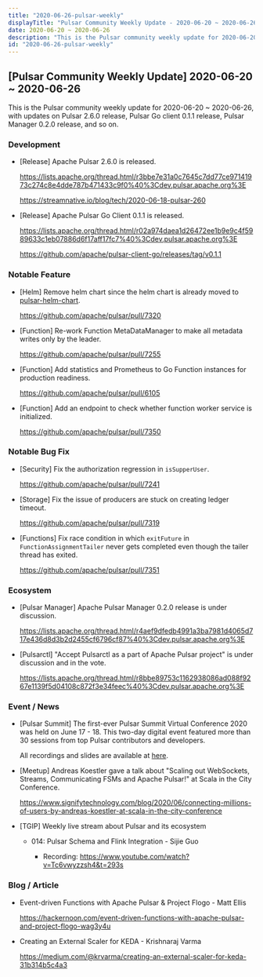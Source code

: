 ```yaml
---
title: "2020-06-26-pulsar-weekly"
displayTitle: "Pulsar Community Weekly Update - 2020-06-20 ~ 2020-06-26"
date: 2020-06-20 ~ 2020-06-26
description: "This is the Pulsar community weekly update for 2020-06-20 ~ 2020-06-26, with updates on Pulsar 2.6.0 release, Pulsar Go client 0.1.1 release, Pulsar Manager 0.2.0 release, and so on."
id: "2020-06-26-pulsar-weekly"
---
```


## [Pulsar Community Weekly Update] 2020-06-20 ~ 2020-06-26

This is the Pulsar community weekly update for 2020-06-20 ~ 2020-06-26, with updates on Pulsar 2.6.0 release, Pulsar Go client 0.1.1 release, Pulsar Manager 0.2.0 release, and so on.

### Development

- [Release] Apache Pulsar 2.6.0 is released.
  
    https://lists.apache.org/thread.html/r3bbe7e31a0c7645c7dd77ce97141973c274c8e4dde787b471433c9f0%40%3Cdev.pulsar.apache.org%3E
    
    https://streamnative.io/blog/tech/2020-06-18-pulsar-260

- [Release] Apache Pulsar Go Client 0.1.1 is released.

    https://lists.apache.org/thread.html/r02a974daea1d26472ee1b9e9c4f5989633c1eb07886d6f17aff17fc7%40%3Cdev.pulsar.apache.org%3E

    https://github.com/apache/pulsar-client-go/releases/tag/v0.1.1

### Notable Feature

- [Helm] Remove helm chart since the helm chart is already moved to [pulsar-helm-chart](https://github.com/apache/pulsar-helm-chart).
  
    https://github.com/apache/pulsar/pull/7320

- [Function] Re-work Function MetaDataManager to make all metadata writes only by the leader.

    https://github.com/apache/pulsar/pull/7255

- [Function] Add statistics and Prometheus to Go Function instances for production readiness.

    https://github.com/apache/pulsar/pull/6105

- [Function] Add an endpoint to check whether function worker service is initialized.
  
    https://github.com/apache/pulsar/pull/7350

### Notable Bug Fix

- [Security] Fix the authorization regression in `isSupperUser`.

    https://github.com/apache/pulsar/pull/7241

- [Storage] Fix the issue of producers are stuck on creating ledger timeout.

    https://github.com/apache/pulsar/pull/7319

- [Functions] Fix race condition in which `exitFuture` in `FunctionAssignmentTailer` never gets completed even though the tailer thread has exited.
   
    https://github.com/apache/pulsar/pull/7351

### Ecosystem

- [Pulsar Manager] Apache Pulsar Manager 0.2.0 release is under discussion.
  
    https://lists.apache.org/thread.html/r4aef9dfedb4991a3ba7981d4065d717e436d8d3b2d2455cf6796cf87%40%3Cdev.pulsar.apache.org%3E

- [Pulsarctl] "Accept Pulsarctl as a part of Apache Pulsar project" is under discussion and in the vote. 

    https://lists.apache.org/thread.html/r8bbe89753c1162938086ad088f9267e1139f5d04108c872f3e34feec%40%3Cdev.pulsar.apache.org%3E

### Event / News

- [Pulsar Summit] The first-ever Pulsar Summit Virtual Conference 2020 was held on June 17 - 18. This two-day digital event featured more than 30 sessions from top Pulsar contributors and developers.

    All recordings and slides are available at [here](https://streamnative.io/resource#pulsar-summit). 
    
- [Meetup] Andreas Koestler gave a talk about "Scaling out WebSockets, Streams, Communicating FSMs and Apache Pulsar!" at Scala in the City Conference.

    https://www.signifytechnology.com/blog/2020/06/connecting-millions-of-users-by-andreas-koestler-at-scala-in-the-city-conference
    
- [TGIP] Weekly live stream about Pulsar and its ecosystem

    - 014: Pulsar Schema and Flink Integration - Sijie Guo

        - Recording: https://www.youtube.com/watch?v=Tc6vwyzzsh4&t=293s

### Blog / Article
        
- Event-driven Functions with Apache Pulsar & Project Flogo - Matt Ellis

    https://hackernoon.com/event-driven-functions-with-apache-pulsar-and-project-flogo-wag3y4u

- Creating an External Scaler for KEDA - Krishnaraj Varma

    https://medium.com/@krvarma/creating-an-external-scaler-for-keda-31b314b5c4a3

